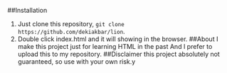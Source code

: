 ##Installation
1. Just clone this repository, `git clone https://github.com/dekiakbar/lion`.
2. Double click index.html and it will showing in the browser.
##About
I make this project just for learning HTML in the past And I prefer to upload this to my repository.
##Disclaimer
this project absolutely not guaranteed, so use with your own risk.y 
